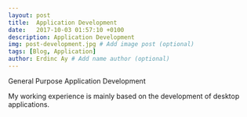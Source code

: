 ```yaml
---
layout: post
title:  Application Development
date:   2017-10-03 01:57:10 +0100
description: Application Development
img: post-development.jpg # Add image post (optional)
tags: [Blog, Application]
author: Erdinc Ay # Add name author (optional)
---
```

General Purpose Application Development

My working experience is mainly based on the development of desktop applications.

